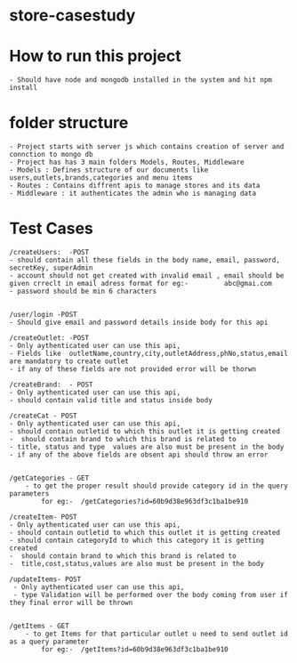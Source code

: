 # store-casestudy



# How to run this project
    - Should have node and mongodb installed in the system and hit npm install

# folder structure

    - Project starts with server js which contains creation of server and connction to mongo db
    - Project has has 3 main folders Models, Routes, Middleware
    - Models : Defines structure of our documents like users,outlets,brands,categories and menu items
    - Routes : Contains diffrent apis to manage stores and its data
    - Middleware : it authenticates the admin who is managing data 


# Test Cases

<!-- user -->
    /createUsers:  -POST
    - should contain all these fields in the body name, email, password, secretKey, superAdmin
    - account should not get created with invalid email , email should be given crreclt in email adress format for eg:-         abc@gmai.com
    - password should be min 6 characters 
    

    /user/login -POST
    - Should give email and password details inside body for this api


<!-- Outlet -->
    /createOutlet: -POST
    - Only aythenticated user can use this api,
    - Fields like  outletName,country,city,outletAddress,phNo,status,email are mandatory to create outlet
    - if any of these fields are not provided error will be thorwn



<!-- brands -->
    /createBrand:  - POST
    - Only aythenticated user can use this api,
    - should contain valid title and status inside body 


<!-- Categories -->
    /createCat - POST
    - Only aythenticated user can use this api,
    - should contain outletid to which this outlet it is getting created
    -  should contain brand to which this brand is related to 
    - title, status and type  values are also must be present in the body
    - if any of the above fields are obsent api should throw an error


    /getCategories - GET
        - to get the proper result should provide category id in the query parameters
            for eg:-  /getCategories?id=60b9d38e963df3c1ba1be910 
        
        

<!-- Items -->
    /createItem- POST
    - Only aythenticated user can use this api,
    - should contain outletid to which this outlet it is getting created
    - should contain categoryId to which this category it is getting created
    -  should contain brand to which this brand is related to 
    -  title,cost,status,values are also must be present in the body

    /updateItems- POST
     - Only aythenticated user can use this api,
     - type Validation will be performed over the body coming from user if they final error will be thrown


    /getItems - GET
        - to get Items for that particular outlet u need to send outlet id as a query parameter
            for eg:-  /getItems?id=60b9d38e963df3c1ba1be910      

   

